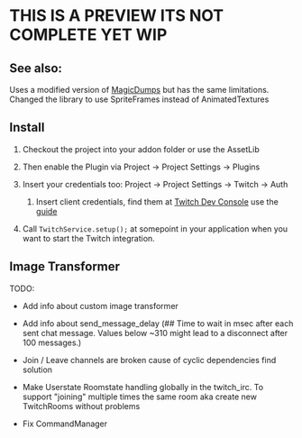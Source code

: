 # THIS IS A PREVIEW ITS NOT COMPLETE YET WIP

## See also:
Uses a modified version of [MagicDumps](https://github.com/erodozer/magick-dumps)
but has the same limitations. Changed the library to use SpriteFrames instead of AnimatedTextures

## Install
1. Checkout the project into your addon folder or use the AssetLib
1. Then enable the Plugin via Project -> Project Settings -> Plugins
1. Insert your credentials too: Project -> Project Settings -> Twitch -> Auth
	1. Insert client credentials, find them at [Twitch Dev Console](https://dev.twitch.tv/) use the [guide](https://dev.twitch.tv/docs/authentication/register-app/)


1. Call `TwitchService.setup();` at somepoint in your application when you want to start the Twitch integration.

## Image Transformer

TODO:
- Add info about custom image transformer
- Add info about send_message_delay (## Time to wait in msec after each sent chat message. Values below ~310 might lead to a disconnect after 100 messages.)


- Join / Leave channels are broken cause of cyclic dependencies find solution
- Make Userstate Roomstate handling globally in the twitch_irc. To support "joining" multiple times the same room aka create new TwitchRooms without problems

- Fix CommandManager
